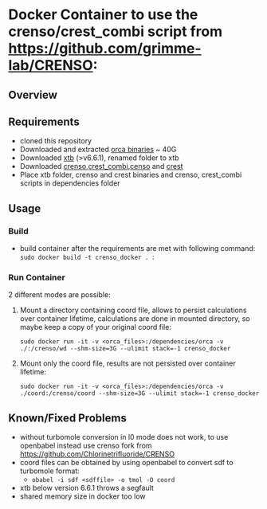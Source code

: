 # Docker Container to use the crenso/crest_combi script from https://github.com/grimme-lab/CRENSO:
## Overview
## Requirements
* cloned this repository
* Downloaded and extracted [orca binaries](https://orcaforum.kofo.mpg.de/app.php/dlext/
 ) ~ 40G
* Downloaded [xtb](https://github.com/grimme-lab/xtb/releases/tag/v6.7.0) (>v6.6.1), renamed folder to xtb 
* Downloaded [crenso](https://github.com/Chlorinetrifluoride/CRENSO),[crest_combi](https://github.com/Chlorinetrifluoride/CRENSO),[censo](https://github.com/grimme-lab/CENSO/releases/) and [crest](https://github.com/crest-lab/crest/releases)
* Place xtb folder, crenso and crest binaries and crenso, crest_combi scripts in dependencies folder
## Usage
### Build
* build container after the requirements are met with following command:
`sudo docker build -t crenso_docker . `:
### Run Container
2 different modes are possible:
1. Mount a directory containing coord file, allows to persist calculations over container lifetime, calculations are done in mounted directory, so maybe keep a copy of your original coord file:

    `sudo docker run -it -v <orca_files>:/dependencies/orca -v ./:/crenso/wd --shm-size=3G --ulimit stack=-1 crenso_docker`
2. Mount only the coord file, results are not persisted over container lifetime:

    `sudo docker run -it -v <orca_files>:/dependencies/orca -v ./coord:/crenso/coord --shm-size=3G --ulimit stack=-1 crenso_docker`

## Known/Fixed Problems
* without turbomole conversion in l0 mode does not work, to use openbabel instead use crenso fork from https://github.com/Chlorinetrifluoride/CRENSO
* coord files can be obtained by using openbabel to convert sdf to turbomole format:
    * `obabel -i sdf <sdffile> -o tmol -O coord`
* xtb below version 6.6.1 throws a segfault
* shared memory size in docker too low